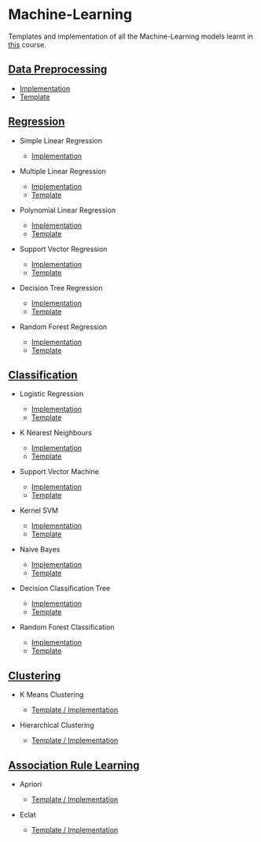 # Machine-Learning

Templates and implementation of all the Machine-Learning models learnt in [this](https://www.udemy.com/course/machinelearning/) course.

## [Data Preprocessing](https://github.com/Shlok-Zanwar/Machine-Learning/tree/main/Data%20Preprocessing)
  - [Implementation](https://github.com/Shlok-Zanwar/Machine-Learning/blob/main/Data%20Preprocessing/data_preprocessing_tools.ipynb)
  - [Template](https://github.com/Shlok-Zanwar/Machine-Learning/blob/main/Data%20Preprocessing/data_preprocessing_template.ipynb)
  
## [Regression](https://github.com/Shlok-Zanwar/Machine-Learning/tree/main/Regression)

  - Simple Linear Regression 
    - [Implementation](https://github.com/Shlok-Zanwar/Machine-Learning/blob/main/Regression/simple_linear_regression.ipynb)
  
  - Multiple Linear Regression 
    - [Implementation](https://github.com/Shlok-Zanwar/Machine-Learning/blob/main/Regression/multiple_linear_regression.ipynb) 
    - [Template](https://github.com/Shlok-Zanwar/Machine-Learning/blob/main/Regression/multiple_linear_regression_template.ipynb)
    
  - Polynomial Linear Regression 
    - [Implementation](https://github.com/Shlok-Zanwar/Machine-Learning/blob/main/Regression/polynomial_regression.ipynb)
    - [Template](https://github.com/Shlok-Zanwar/Machine-Learning/blob/main/Regression/polynomial_regression_template.ipynb)
    
  - Support Vector Regression 
    - [Implementation](https://github.com/Shlok-Zanwar/Machine-Learning/blob/main/Regression/support_vector_regression.ipynb)
    - [Template](https://github.com/Shlok-Zanwar/Machine-Learning/blob/main/Regression/support_vector_regression_template.ipynb)
    
  - Decision Tree Regression
    - [Implementation](https://github.com/Shlok-Zanwar/Machine-Learning/blob/main/Regression/decision_tree_regression.ipynb)
    - [Template](https://github.com/Shlok-Zanwar/Machine-Learning/blob/main/Regression/decision_tree_regression_template.ipynb)
    
  - Random Forest Regression 
    - [Implementation](https://github.com/Shlok-Zanwar/Machine-Learning/blob/main/Regression/random_forest_regression.ipynb) 
    - [Template](https://github.com/Shlok-Zanwar/Machine-Learning/blob/main/Regression/random_forest_regression_template.ipynb)
    
## [Classification](https://github.com/Shlok-Zanwar/Machine-Learning/tree/main/Classification)

  - Logistic Regression 
    - [Implementation](https://github.com/Shlok-Zanwar/Machine-Learning/blob/main/Classification/logistic_regression.ipynb)
    - [Template](https://github.com/Shlok-Zanwar/Machine-Learning/blob/main/Classification/logistic_regression_template.ipynb)
  
  - K Nearest Neighbours 
    - [Implementation](https://github.com/Shlok-Zanwar/Machine-Learning/blob/main/Classification/k_nearest_neighbors.ipynb) 
    - [Template](https://github.com/Shlok-Zanwar/Machine-Learning/blob/main/Classification/k_nearest_neighbors_template.ipynb)
    
  - Support Vector Machine 
    - [Implementation](https://github.com/Shlok-Zanwar/Machine-Learning/blob/main/Classification/support_vector_machine.ipynb)
    - [Template](https://github.com/Shlok-Zanwar/Machine-Learning/blob/main/Classification/kernel_svm_template.ipynb)
    
  - Kernel SVM 
    - [Implementation](https://github.com/Shlok-Zanwar/Machine-Learning/blob/main/Classification/kernel_svm.ipynb)
    - [Template](https://github.com/Shlok-Zanwar/Machine-Learning/blob/main/Classification/kernel_svm_template.ipynb)
    
  - Naive Bayes
    - [Implementation](https://github.com/Shlok-Zanwar/Machine-Learning/blob/main/Classification/naive_bayes.ipynb)
    - [Template](https://github.com/Shlok-Zanwar/Machine-Learning/blob/main/Classification/naive_bayes_template.ipynb)
    
  - Decision Classification Tree 
    - [Implementation](https://github.com/Shlok-Zanwar/Machine-Learning/blob/main/Classification/decision_tree_classification.ipynb) 
    - [Template](https://github.com/Shlok-Zanwar/Machine-Learning/blob/main/Classification/decision_tree_classification_template.ipynb)
    
  - Random Forest Classification 
    - [Implementation](https://github.com/Shlok-Zanwar/Machine-Learning/blob/main/Classification/random_forest_classification.ipynb) 
    - [Template](https://github.com/Shlok-Zanwar/Machine-Learning/blob/main/Classification/random_forest_classification_template.ipynb)
    
## [Clustering](https://github.com/Shlok-Zanwar/Machine-Learning/tree/main/Clustering)

  - K Means Clustering
    - [Template / Implementation](https://github.com/Shlok-Zanwar/Machine-Learning/blob/main/Clustering/k_means_clustering.ipynb)
    
  - Hierarchical Clustering
    - [Template / Implementation](https://github.com/Shlok-Zanwar/Machine-Learning/blob/main/Clustering/hierarchical_clustering.ipynb)
    
## [Association Rule Learning](https://github.com/Shlok-Zanwar/Machine-Learning/tree/main/Association%20Rule%20Learning)

  - Apriori
    - [Template / Implementation](https://github.com/Shlok-Zanwar/Machine-Learning/blob/main/Association%20Rule%20Learning/apriori.ipynb)
    
  - Eclat
    - [Template / Implementation](https://github.com/Shlok-Zanwar/Machine-Learning/blob/main/Association%20Rule%20Learning/eclat.ipynb)
    
    
    
    
